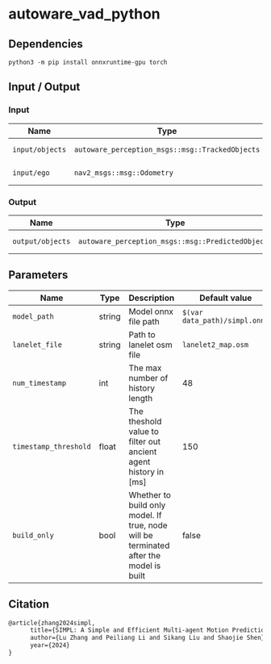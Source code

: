 # autoware_vad_python

## Dependencies

```shell
python3 -m pip install onnxruntime-gpu torch
```

## Input / Output

### Input

| Name            | Type                                            | Description           |
| --------------- | ----------------------------------------------- | --------------------- |
| `input/objects` | `autoware_perception_msgs::msg::TrackedObjects` | Tracked objects       |
| `input/ego`     | `nav2_msgs::msg::Odometry`                      | Ego vehicle odomoetry |

### Output

| Name             | Type                                              | Description       |
| ---------------- | ------------------------------------------------- | ----------------- |
| `output/objects` | `autoware_perception_msgs::msg::PredictedObjects` | Predicted objects |

## Parameters

| Name                  | Type   | Description                                                                            | Default value                 |
| --------------------- | ------ | -------------------------------------------------------------------------------------- | ----------------------------- |
| `model_path`          | string | Model onnx file path                                                                   | `$(var data_path)/simpl.onnx` |
| `lanelet_file`        | string | Path to lanelet osm file                                                               | `lanelet2_map.osm`            |
| `num_timestamp`       | int    | The max number of history length                                                       | 48                            |
| `timestamp_threshold` | float  | The theshold value to filter out ancient agent history in [ms]                         | 150                           |
| `build_only`          | bool   | Whether to build only model. If true, node will be terminated after the model is built | false                         |

## Citation

```latex
@article{zhang2024simpl,
      title={SIMPL: A Simple and Efficient Multi-agent Motion Prediction Baseline for Autonomous Driving},
      author={Lu Zhang and Peiliang Li and Sikang Liu and Shaojie Shen},
      year={2024}
}
```
